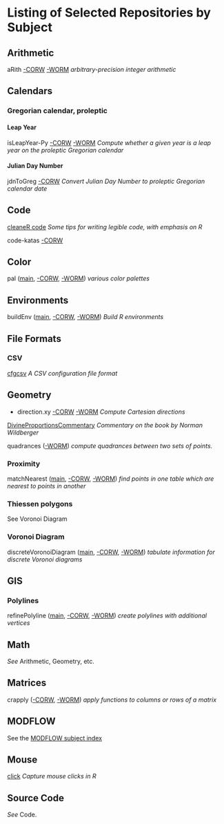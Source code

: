 Listing of Selected Repositories by Subject
===========================================

Arithmetic
----------

aRith
[-CORW](https://github.com/dmparrishphd/aRith)
[-WORM](https://github.com/dmparrishphd/aRith-WORM)
_arbitrary-precision integer arithmetic_

Calendars
---------

### Gregorian calendar, proleptic

#### Leap Year

isLeapYear-Py
[-CORW](https://github.com/dmparrishphd/isLeapYear-Py-CORW)
[-WORM](https://github.com/dmparrishphd/isLeapYear-Py-WORM)
_Compute whether a given year is a leap year on the proleptic Gregorian calendar_

#### Julian Day Number

jdnToGreg [-CORW](https://github.com/dmparrishphd/jdnToGreg)
_Convert Julian Day Number to proleptic Gregorian calendar date_


Code
----

[cleaneR code](https://github.com/dmparrishphd/cleaneR-code-CORW)
_Some tips for writing legible code, with emphasis on R_

code-katas
[-CORW](https://github.com/dmparrishphd/code-katas-CORW)

Color
-----

pal
([main](https://github.com/dmparrishphd/pal-CORW),
[-CORW](https://github.com/dmparrishphd/pal-CORW),
[-WORM](https://github.com/dmparrishphd/pal-WORM))
_various color palettes_

Environments
------------

buildEnv
([main](https://github.com/dmparrishphd/buildEnv-CORW),
[-CORW](https://github.com/dmparrishphd/buildEnv-CORW),
[-WORM](https://github.com/dmparrishphd/buildEnv-WORM))
_Build R environments_

File Formats
------------

### CSV

[cfgcsv](https://github.com/dmparrishphd/cfgcsv-CORW)
_A CSV configuration file format_

Geometry
--------

- direction.xy
[-CORW](https://github.com/dmparrishphd/direction.xy-CORW)
[-WORM](https://github.com/dmparrishphd/direction.xy-WORM)
_Compute Cartesian directions_

[DivineProportionsCommentary](https://github.com/dmparrishphd/DivineProportionsCommentary)
_Commentary on the book by Norman Wildberger_

quadrances
([-WORM](https://github.com/dmparrishphd/quadrances))
_compute quadrances between two sets of points._

### Proximity

matchNearest
([main](https://github.com/dmparrishphd/matchNearest-CORW),
[-CORW](https://github.com/dmparrishphd/matchNearest-CORW),
[-WORM](https://github.com/dmparrishphd/matchNearest-WORM))
_find points in one table which are nearest to points in another_

### Thiessen polygons

See Voronoi Diagram

### Voronoi Diagram

discreteVoronoiDiagram
([main](https://github.com/dmparrishphd/discreteVoronoiDiagram-CORW),
[-CORW](https://github.com/dmparrishphd/discreteVoronoiDiagram-CORW),
[-WORM](https://github.com/dmparrishphd/discreteVoronoiDiagram-CORW))
_tabulate information for discrete Voronoi diagrams_

GIS
---

### Polylines

refinePolyline
([main](https://github.com/dmparrishphd/refinePolyline-CORW),
[-CORW](https://github.com/dmparrishphd/refinePolyline-CORW),
[-WORM](https://github.com/dmparrishphd/refinePolyline-WORM))
_create polylines with additional vertices_

Math
----

_See_ Arithmetic, Geometry, etc.

Matrices
--------

crapply
([-CORW](https://github.com/dmparrishphd/crapply-CORW),
[-WORM](https://github.com/dmparrishphd/crapply-WORM))
_apply functions to columns or rows of a matrix_

MODFLOW
-------

See the [MODFLOW subject index](https://github.com/dmparrishphd/repos/blob/main/Files/CORW/0/subj.modflow.md)

Mouse
-----

[click](https://github.com/dmparrishphd/click)
_Capture mouse clicks in R_

Source Code
-----------

_See_ Code.
